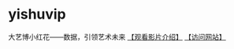 # yishuvip
大艺博小红花——数据，引领艺术未来
[【观看影片介绍】](http://oss.yishuvip.cn/xhh.mp4)
[【访问网站】]( https://oliun.github.io/yishuvip/)
